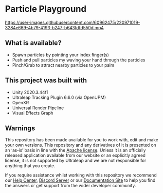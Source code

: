 <!--links-->
[apache]: http://www.apache.org/licenses/LICENSE-2.0 "Apache V2 License"
[contribute guide]: https://ultrahaptics.atlassian.net/wiki/spaces/~731335552/pages/3903455552/Unity+Hand+Interaction+Experiments+GitHub+Repo#Repo-%E2%80%98Rules%E2%80%99

<!--content-->
# Particle Playground

https://user-images.githubusercontent.com/60962475/220971019-3284e669-4b79-4193-b247-b643fdfd550d.mp4

## What is available?

* Spawn particles by pointing your index finger(s)
* Push and pull particles my waving your hand through the particles
* Pinch/Grab to attract nearby particles to your palm

## This project was built with

* Unity 2020.3.44f1
* Ultraleap Tracking Plugin 6.6.0 (via OpenUPM)
* OpenXR
* Universal Render Pipeline
* Visual Effects Graph

## Warnings

This repository has been made available for you to work with, edit and make your own versions.
This repository and any derivatives of it is presented on an ‘as-is’ basis in line with the [Apache
license][apache]. Unless it is an officially released application available from our website or an explicitly
agreed license, it is not supported by Ultraleap and we are not responsible for anything that you
create.

If you require assistance whilst working with this repository we recommend our [Help Center](https://support.leapmotion.com/hc/en-us), [Discord Server](https://discord.gg/3VCndThqxS) or our [Documentation Site](https://docs.ultraleap.com/unity-api/) to help you find the answers or get support from the wider developer community.
